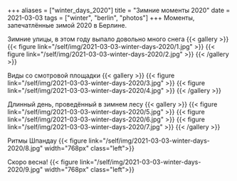 +++
aliases = ["winter_days_2020"]
title = "Зимние моменты 2020"
date = 2021-03-03
tags = ["winter", "berlin", "photos"]
+++
Моменты, запечатлённые зимой 2020 в Берлине.

Зимние улицы, в этом году выпало довольно много снега
{{< gallery >}}
{{< figure link="/self/img/2021-03-03-winter-days-2020/1.jpg" >}}
{{< figure link="/self/img/2021-03-03-winter-days-2020/2.jpg" >}}
{{< /gallery >}}

Виды со смотровой площадки
{{< gallery >}}
{{< figure link="/self/img/2021-03-03-winter-days-2020/3.jpg" >}}
{{< figure link="/self/img/2021-03-03-winter-days-2020/4.jpg" >}}
{{< /gallery >}}

Длинный день, проведённый в зимнем лесу
{{< gallery >}}
{{< figure link="/self/img/2021-03-03-winter-days-2020/5.jpg" >}}
{{< figure link="/self/img/2021-03-03-winter-days-2020/6.jpg" >}}
{{< figure link="/self/img/2021-03-03-winter-days-2020/7.jpg" >}}
{{< /gallery >}}

Ритмы Шпандау
{{< figure link="/self/img/2021-03-03-winter-days-2020/8.jpg" width="768px" class="left">}}

Скоро весна!
{{< figure link="/self/img/2021-03-03-winter-days-2020/9.jpg" width="768px" class="left">}}
